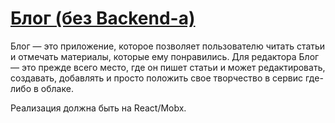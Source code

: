 # [Блог (без Backend-a)](https://blog-platform-eta-beige.vercel.app/)  

Блог — это приложение, которое позволяет пользователю читать статьи и отмечать материалы, которые ему понравились. Для редактора Блог — это прежде всего место, где он пишет статьи и может редактировать, создавать, добавлять и просто положить свое творчество в сервис где-либо в облаке.  

Реализация должна быть на React/Mobx.